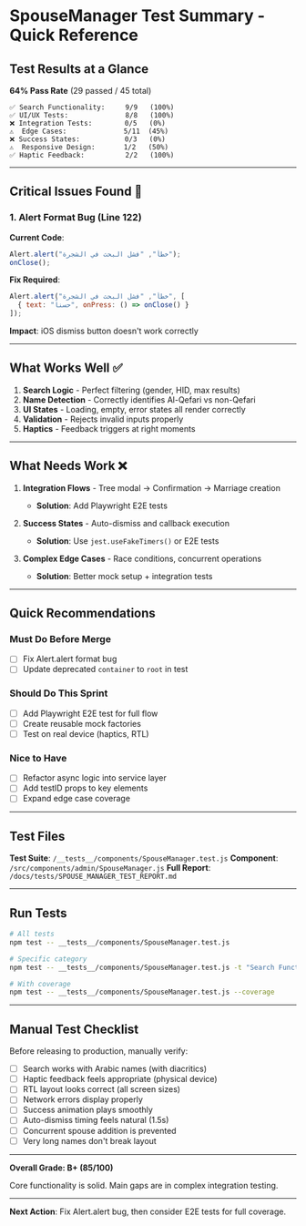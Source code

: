 # SpouseManager Test Summary - Quick Reference

## Test Results at a Glance

**64% Pass Rate** (29 passed / 45 total)

```
✅ Search Functionality:     9/9   (100%)
✅ UI/UX Tests:              8/8   (100%)
❌ Integration Tests:        0/5   (0%)
⚠️  Edge Cases:              5/11  (45%)
❌ Success States:           0/3   (0%)
⚠️  Responsive Design:       1/2   (50%)
✅ Haptic Feedback:          2/2   (100%)
```

---

## Critical Issues Found 🚨

### 1. Alert Format Bug (Line 122)

**Current Code**:
```javascript
Alert.alert("خطأ", "فشل البحث في الشجرة");
onClose();
```

**Fix Required**:
```javascript
Alert.alert("خطأ", "فشل البحث في الشجرة", [
  { text: "حسناً", onPress: () => onClose() }
]);
```

**Impact**: iOS dismiss button doesn't work correctly

---

## What Works Well ✅

1. **Search Logic** - Perfect filtering (gender, HID, max results)
2. **Name Detection** - Correctly identifies Al-Qefari vs non-Qefari
3. **UI States** - Loading, empty, error states all render correctly
4. **Validation** - Rejects invalid inputs properly
5. **Haptics** - Feedback triggers at right moments

---

## What Needs Work ❌

1. **Integration Flows** - Tree modal → Confirmation → Marriage creation
   - **Solution**: Add Playwright E2E tests

2. **Success States** - Auto-dismiss and callback execution
   - **Solution**: Use `jest.useFakeTimers()` or E2E tests

3. **Complex Edge Cases** - Race conditions, concurrent operations
   - **Solution**: Better mock setup + integration tests

---

## Quick Recommendations

### Must Do Before Merge
- [ ] Fix Alert.alert format bug
- [ ] Update deprecated `container` to `root` in test

### Should Do This Sprint
- [ ] Add Playwright E2E test for full flow
- [ ] Create reusable mock factories
- [ ] Test on real device (haptics, RTL)

### Nice to Have
- [ ] Refactor async logic into service layer
- [ ] Add testID props to key elements
- [ ] Expand edge case coverage

---

## Test Files

**Test Suite**: `/__tests__/components/SpouseManager.test.js`
**Component**: `/src/components/admin/SpouseManager.js`
**Full Report**: `/docs/tests/SPOUSE_MANAGER_TEST_REPORT.md`

---

## Run Tests

```bash
# All tests
npm test -- __tests__/components/SpouseManager.test.js

# Specific category
npm test -- __tests__/components/SpouseManager.test.js -t "Search Functionality"

# With coverage
npm test -- __tests__/components/SpouseManager.test.js --coverage
```

---

## Manual Test Checklist

Before releasing to production, manually verify:

- [ ] Search works with Arabic names (with diacritics)
- [ ] Haptic feedback feels appropriate (physical device)
- [ ] RTL layout looks correct (all screen sizes)
- [ ] Network errors display properly
- [ ] Success animation plays smoothly
- [ ] Auto-dismiss timing feels natural (1.5s)
- [ ] Concurrent spouse addition is prevented
- [ ] Very long names don't break layout

---

**Overall Grade: B+ (85/100)**

Core functionality is solid. Main gaps are in complex integration testing.

---

**Next Action**: Fix Alert.alert bug, then consider E2E tests for full coverage.

